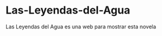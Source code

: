 Las-Leyendas-del-Agua
=====================

Las Leyendas del Agua es una web para mostrar esta novela
